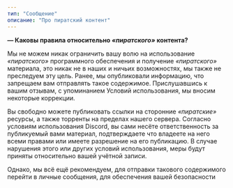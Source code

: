 ```yaml
---
тип: "Сообщение"
описание: "Про пиратский контент"
---
```


**— Каковы правила относительно *«пиратского»* контента?**

Мы не можем никак ограничить вашу волю на использование *«пиратского»* программного обеспечения и получение *«пиратского»* материала, это никак не в наших и ничьих возможностях, мы также не преследуем эту цель. Ранее, мы опубликовали информацию, что запрещаем вам отправлять такое содержимое. Прислушавшись к вашим отзывам, с упоминанием Условий использования, мы вносим некоторые коррекции.

Вы свободно можете публиковать ссылки на сторонние *«пиратские»* ресурсы, а также торренты на пределах нашего сервера. Согласно условиям использования Discord, вы сами несёте ответственность за публикуемый вами материал, подтверждаете что владеете на него всеми правами или имеете разрешение на его публикацию. В случае нарушения этого или других условий использования, меры будут приняты относительно вашей учётной записи.

Однако, мы всё ещё рекомендуем, для отправки такового содержимого перейти в личные сообщения, для обеспечения вашей безопасности